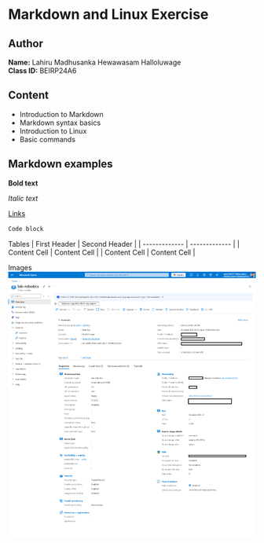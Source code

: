 # Markdown and Linux Exercise

## Author

**Name:** Lahiru Madhusanka Hewawasam Halloluwage\
**Class ID:** BEIRP24A6

## Content

- Introduction to Markdown
- Markdown syntax basics
- Introduction to Linux
- Basic commands

## Markdown examples

**Bold text**

*Italic text*

[Links](https://github.com/lionwalker/hamk-linux-management)

``` bash
Code block
```

Tables
| First Header  | Second Header |
| ------------- | ------------- |
| Content Cell  | Content Cell  |
| Content Cell  | Content Cell  |

Images
![Images example](./images/w1-azure-vm-overview.png)